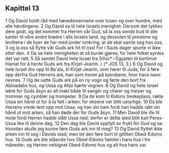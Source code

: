 ## Kapittel 13

1 Og David holdt råd med høvedsmennene over tusen og over hundre, med alle høvdingene.
2 Og David sa til hele Israels menighet: Dersom det tykkes dere godt, og det kommer fra Herren vår Gud, så la oss sende bud til alle kanter til våre andre brødre i alle Israels land, og dessuten til prestene og levittene i de byer de har med jorder omkring, at de skal samle seg hos oss,
3 og la oss så flytte vår Guds ark hit til oss! For i Sauls dager spurte vi ikke etter den.
4 Da sa hele menigheten at så burde gjøres; for hele folket syntes det var rett.
5 Så samlet David hele Israel fra Sihor* i Egypten til bortimot Hamat for å hente Guds ark fra Kirjat-Jearim. / {* JOS 13, 3.}
6 Og David og hele Israel dro opp til Ba'ala, til Kirjat-Jearim, som hører til Juda, for å føre opp derfra Gud Herrens ark, han som troner på kjerubene, hvor hans navn nevnes.
7 Og de satte Guds ark på en ny vogn og førte den bort fra Abinadabs hus, og Ussa og Ahjo kjørte vognen.
8 Og David og hele Israel lekte for Guds åsyn av all makt både til sanger og citarer og harper og trommer og cymbler og trompeter.
9 Da de kom til Kidons treskeplass, rakte Ussa sin hånd ut for å ta fatt i arken; for oksene var blitt ustyrlige.
10 Da ble Herrens vrede tent opp mot Ussa, og han slo ham fordi han hadde rakt sin hånd ut mot arken, så han døde der for Guds åsyn.
11 Men David ble ille til mote fordi Herren hadde slått Ussa ned; derfor er dette sted blitt kalt Peres-Ussa like til denne dag.
12 Den dag ble David oppfylt av frykt for Gud og sa: Hvordan skulle jeg kunne føre Guds ark inn til meg?
13 Og David flyttet ikke arken inn til seg i Davids stad, men lot den føre bort til gititten Obed-Edoms hus.
14 Guds ark ble stående hos Obed-Edoms familie i hans hus i tre måneder; og Herren velsignet Obed-Edoms hus og alt hva hans var.
